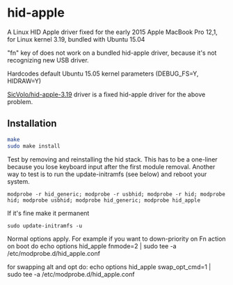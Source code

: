 hid-apple
======================

A Linux HID Apple driver fixed for the early 2015 Apple MacBook Pro  12,1,  for Linux kernel 3.19, bundled with Ubuntu 15.04

"fn" key of does not work on a bundled hid-apple driver, because it's not recognizing new USB driver.

Hardcodes default Ubuntu 15.05 kernel parameters (DEBUG_FS=Y, HIDRAW=Y)

[SicVolo/hid-apple-3.19] driver is a fixed hid-apple driver for the above problem.

[SicVolo/hid-apple-3.19]: https://github.com/SicVolo/hid-apple-3.19 "SicVolo/hid-apple-3.19 · GitHub"

Installation
---------------------

```sh
make
sudo make install
```

Test by removing and reinstalling the hid stack. This has to be a one-liner because you lose keyboard input after the first module removal. Another way to test is to run the update-initramfs (see below) and reboot your system.
```
modprobe -r hid_generic; modprobe -r usbhid; modprobe -r hid; modprobe hid; modprobe usbhid; modprobe hid_generic; modprobe hid_apple
```

If it's fine make it permanent
```
sudo update-initramfs -u
````

Normal options apply. For example if you want to down-priority on Fn action on boot do
echo options hid_apple fnmode=2 | sudo tee -a /etc/modprobe.d/hid_apple.conf

for swapping alt and opt do:
echo options hid_apple swap_opt_cmd=1 | sudo tee -a /etc/modprobe.d/hid_apple.conf
